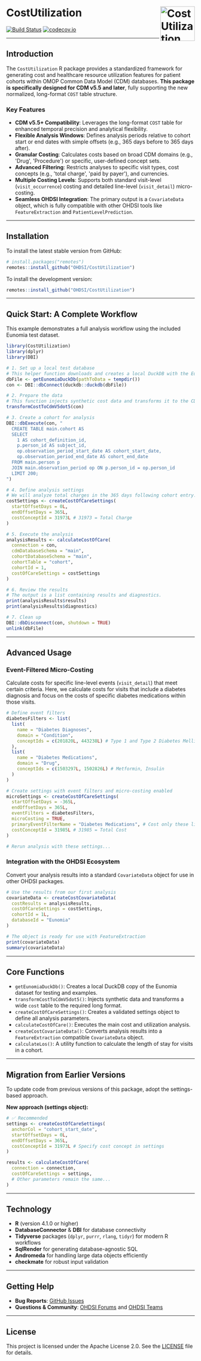 # CostUtilization <img src="man/figures/logo.png" align="right" height="92" alt="CostUtilization Logo" />

[![Build Status](https://github.com/OHDSI/CostUtilization/workflows/R-CMD-check/badge.svg)](https://github.com/OHDSI/CostUtilization/actions?query=workflow%3AR-CMD-check+branch%3Amain)
[![codecov.io](https://codecov.io/github/OHDSI/CostUtilization/coverage.svg?branch=main)](https://app.codecov.io/github/OHDSI/CostUtilization?branch=main)

---

## Introduction

The `CostUtilization` R package provides a standardized framework for generating cost and healthcare resource utilization features for patient cohorts within OMOP Common Data Model (CDM) databases. **This package is specifically designed for CDM v5.5 and later**, fully supporting the new normalized, long-format `COST` table structure.

### Key Features

* **CDM v5.5+ Compatibility**: Leverages the long-format `COST` table for enhanced temporal precision and analytical flexibility.
* **Flexible Analysis Windows**: Defines analysis periods relative to cohort start or end dates with simple offsets (e.g., 365 days before to 365 days after).
* **Granular Costing**: Calculates costs based on broad CDM domains (e.g., 'Drug', 'Procedure') or specific, user-defined concept sets.
* **Advanced Filtering**: Restricts analyses to specific visit types, cost concepts (e.g., 'total charge', 'paid by payer'), and currencies.
* **Multiple Costing Levels**: Supports both standard visit-level (`visit_occurrence`) costing and detailed line-level (`visit_detail`) micro-costing.
* **Seamless OHDSI Integration**: The primary output is a `CovariateData` object, which is fully compatible with other OHDSI tools like `FeatureExtraction` and `PatientLevelPrediction`.

---

## Installation

To install the latest stable version from GitHub:

```r
# install.packages("remotes")
remotes::install_github("OHDSI/CostUtilization")
```

To install the development version:

```r
remotes::install_github("OHDSI/CostUtilization")
```

---

## Quick Start: A Complete Workflow

This example demonstrates a full analysis workflow using the included Eunomia test dataset.

```r
library(CostUtilization)
library(dplyr)
library(DBI)

# 1. Set up a local test database
# This helper function downloads and creates a local DuckDB with the Eunomia dataset.
dbFile <- getEunomiaDuckDb(pathToData = tempdir())
con <- DBI::dbConnect(duckdb::duckdb(dbFile))

# 2. Prepare the data
# This function injects synthetic cost data and transforms it to the CDM v5.5 long format.
transformCostToCdmV5dot5(con)

# 3. Create a cohort for analysis
DBI::dbExecute(con, "
  CREATE TABLE main.cohort AS
  SELECT
    1 AS cohort_definition_id,
    p.person_id AS subject_id,
    op.observation_period_start_date AS cohort_start_date,
    op.observation_period_end_date AS cohort_end_date
  FROM main.person p
  JOIN main.observation_period op ON p.person_id = op.person_id
  LIMIT 200;
")

# 4. Define analysis settings
# We will analyze total charges in the 365 days following cohort entry.
costSettings <- createCostOfCareSettings(
  startOffsetDays = 0L,
  endOffsetDays = 365L,
  costConceptId = 31973L # 31973 = Total Charge
)

# 5. Execute the analysis
analysisResults <- calculateCostOfCare(
  connection = con,
  cdmDatabaseSchema = "main",
  cohortDatabaseSchema = "main",
  cohortTable = "cohort",
  cohortId = 1,
  costOfCareSettings = costSettings
)

# 6. Review the results
# The output is a list containing results and diagnostics.
print(analysisResults$results)
print(analysisResults$diagnostics)

# 7. Clean up
DBI::dbDisconnect(con, shutdown = TRUE)
unlink(dbFile)
```

---

## Advanced Usage

### Event-Filtered Micro-Costing

Calculate costs for specific line-level events (`visit_detail`) that meet certain criteria. Here, we calculate costs for visits that include a diabetes diagnosis and focus on the costs of specific diabetes medications within those visits.

```r
# Define event filters
diabetesFilters <- list(
  list(
    name = "Diabetes Diagnoses",
    domain = "Condition", 
    conceptIds = c(201820L, 443238L) # Type 1 and Type 2 Diabetes Mellitus
  ),
  list(
    name = "Diabetes Medications",
    domain = "Drug",
    conceptIds = c(1503297L, 1502826L) # Metformin, Insulin
  )
)

# Create settings with event filters and micro-costing enabled
microSettings <- createCostOfCareSettings(
  startOffsetDays = -365L,
  endOffsetDays = 365L,
  eventFilters = diabetesFilters,
  microCosting = TRUE,
  primaryEventFilterName = "Diabetes Medications", # Cost only these line items
  costConceptId = 31985L # 31985 = Total Cost
)

# Rerun analysis with these settings...
```

### Integration with the OHDSI Ecosystem

Convert your analysis results into a standard `CovariateData` object for use in other OHDSI packages.

```r
# Use the results from our first analysis
covariateData <- createCostCovariateData(
  costResults = analysisResults,
  costOfCareSettings = costSettings,
  cohortId = 1L,
  databaseId = "Eunomia"
)

# The object is ready for use with FeatureExtraction
print(covariateData)
summary(covariateData)
```

---

## Core Functions

* `getEunomiaDuckDb()`: Creates a local DuckDB copy of the Eunomia dataset for testing and examples.
* `transformCostToCdmV5dot5()`: Injects synthetic data and transforms a wide `cost` table to the required long format.
* `createCostOfCareSettings()`: Creates a validated settings object to define all analysis parameters.
* `calculateCostOfCare()`: Executes the main cost and utilization analysis.
* `createCostCovariateData()`: Converts analysis results into a `FeatureExtraction` compatible `CovariateData` object.
* `calculateLos()`: A utility function to calculate the length of stay for visits in a cohort.

---

## Migration from Earlier Versions

To update code from previous versions of this package, adopt the settings-based approach.

**New approach (settings object):**

```r
# ✅ Recommended
settings <- createCostOfCareSettings(
  anchorCol = "cohort_start_date", 
  startOffsetDays = 0L,
  endOffsetDays = 365L,
  costConceptId = 31973L # Specify cost concept in settings
)

results <- calculateCostOfCare(
  connection = connection,
  costOfCareSettings = settings,
  # Other parameters remain the same...
)
```

---

## Technology

* **R** (version 4.1.0 or higher)
* **DatabaseConnector** & **DBI** for database connectivity
* **Tidyverse** packages (`dplyr`, `purrr`, `rlang`, `tidyr`) for modern R workflows
* **SqlRender** for generating database-agnostic SQL
* **Andromeda** for handling large data objects efficiently
* **checkmate** for robust input validation

---

## Getting Help

* **Bug Reports**: [GitHub Issues](https://github.com/OHDSI/CostUtilization/issues)
* **Questions & Community**: [OHDSI Forums](https://forums.ohdsi.org/) and [OHDSI Teams](https://www.ohdsi.org/web/wiki/doku.php?id=documentation:collaboration:ms_teams)

---

## License

This project is licensed under the Apache License 2.0. See the [LICENSE](LICENSE) file for details.